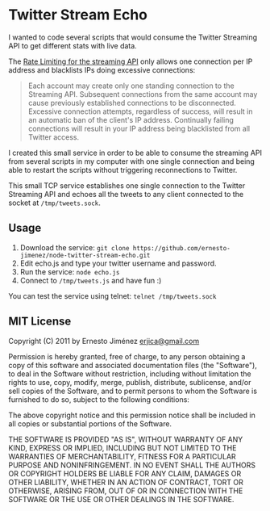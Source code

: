 # Twitter Stream Echo

I wanted to code several scripts that would consume the Twitter Streaming API to get different stats with live data.

The [Rate Limiting for the streaming API][rate_limits] only allows one connection per IP address and blacklists IPs doing excessive connections:

> Each account may create only one standing connection to the Streaming API.
> Subsequent connections from the same account may cause previously established
> connections to be disconnected. Excessive connection attempts, regardless of
> success, will result in an automatic ban of the client's IP address.
> Continually failing connections will result in your IP address being
> blacklisted from all Twitter access.

I created this small service in order to be able to consume the streaming API from several scripts in my computer with one single connection and being able to restart the scripts without triggering reconnections to Twitter.

This small TCP service establishes one single connection to the Twitter Streaming API and echoes all the tweets to any client connected to the socket at `/tmp/tweets.sock`.

## Usage

1. Download the service: `git clone https://github.com/ernesto-jimenez/node-twitter-stream-echo.git`
2. Edit echo.js and type your twitter username and password.
3. Run the service: `node echo.js`
4. Connect to `/tmp/tweets.js` and have fun :)

You can test the service using telnet: `telnet /tmp/tweets.sock`

## MIT License

Copyright (C) 2011 by Ernesto Jiménez <erjica@gmail.com>

Permission is hereby granted, free of charge, to any person obtaining a copy
of this software and associated documentation files (the "Software"), to deal
in the Software without restriction, including without limitation the rights
to use, copy, modify, merge, publish, distribute, sublicense, and/or sell
copies of the Software, and to permit persons to whom the Software is
furnished to do so, subject to the following conditions:

The above copyright notice and this permission notice shall be included in
all copies or substantial portions of the Software.

THE SOFTWARE IS PROVIDED "AS IS", WITHOUT WARRANTY OF ANY KIND, EXPRESS OR
IMPLIED, INCLUDING BUT NOT LIMITED TO THE WARRANTIES OF MERCHANTABILITY,
FITNESS FOR A PARTICULAR PURPOSE AND NONINFRINGEMENT. IN NO EVENT SHALL THE
AUTHORS OR COPYRIGHT HOLDERS BE LIABLE FOR ANY CLAIM, DAMAGES OR OTHER
LIABILITY, WHETHER IN AN ACTION OF CONTRACT, TORT OR OTHERWISE, ARISING FROM,
OUT OF OR IN CONNECTION WITH THE SOFTWARE OR THE USE OR OTHER DEALINGS IN
THE SOFTWARE.

[rate_limits]: http://dev.twitter.com/pages/streaming_api_concepts#access-rate-limiting]
